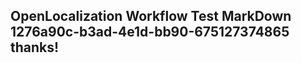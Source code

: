 <properties
ms.topic="hero-topic"
ms.test1="hero-topic"
ms.test2="test"/>

## OpenLocalization Workflow Test MarkDown 1276a90c-b3ad-4e1d-bb90-675127374865 thanks!

